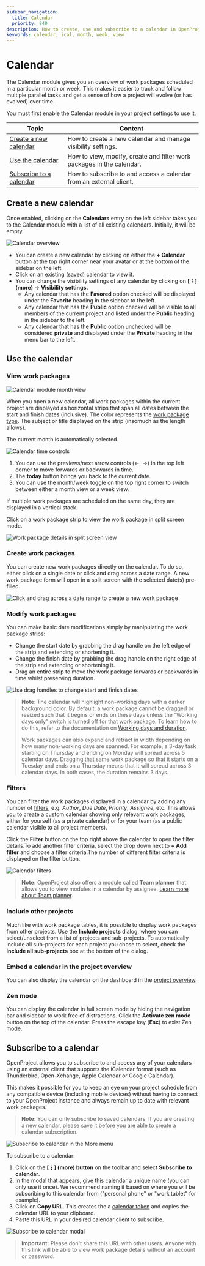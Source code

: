 ```yaml
---
sidebar_navigation:
  title: Calendar
  priority: 840
description: How to create, use and subscribe to a calendar in OpenProject.
keywords: calendar, ical, month, week, view
---
```



# Calendar

The Calendar module gives you an overview of work packages scheduled in a particular month or week. This makes it easier to track and follow multiple parallel tasks and get a sense of how a project will evolve (or has evolved) over time.

You must first enable the Calendar module in your [project settings](../projects/project-settings/modules) to use it.

| Topic                                               | Content                                                      |
| --------------------------------------------------- | ------------------------------------------------------------ |
| [Create a new calendar](#create-a-new-calendar)     | How to create a new calendar and manage visibility settings. |
| [Use the calendar](#use-the-calendar)               | How to view, modify, create and filter work packages in the calendar. |
| [Subscribe to a calendar](#subscribe-to-a-calendar) | How to subscribe to and access a calendar from an external client. |

## Create a new calendar

Once enabled, clicking on the **Calendars** entry on the left sidebar takes you to the Calendar module with a list of all existing calendars. Initially, it will be empty.

![Calendar overview](calendar-overview.png)

- You can create a new calendar by clicking on either the **+ Calendar** button at the top right corner near your avatar or at the bottom of the sidebar on the left.
- Click on an existing (saved) calendar to view it.
- You can change the visibility settings of any calendar by clicking on **\[⋮\] (more)** -> **Visibility settings.**
  - Any calendar that has the **Favored** option checked will be displayed under the **Favorite** heading in the sidebar to the left.
  - Any calendar that has the **Public** option checked will be visible to all members of the current project and listed under the **Public** heading in the sidebar to the left.
  - Any calendar that has the **Public** option unchecked will be considered **private** and displayed under the **Private** heading in the menu bar to the left.

## Use the calendar

### View work packages

![Calendar module month view](calendar-month.png)

When you open a new calendar, all work packages within the current project are displayed as horizontal strips that span all dates between the start and finish dates (inclusive). The color represents the [work package type](../../system-admin-guide/manage-work-packages/work-package-types). The subject or title displayed on the strip (insomuch as the length allows).

The current month is automatically selected.

![Calendar time controls](Calendar-timeControls.png)

1. You can use the previews/next arrow controls (←, →) in the top left corner to move forwards or backwards in time.
2. The **today** button brings you back to the current date.
3. You can use the month/week toggle on the top right corner to switch between either a month view or a week view.

If multiple work packages are scheduled on the same day, they are displayed in a vertical stack.

Click on a work package strip to view the work package in split screen mode.

![Work package details in split screen view](calendar-splitScreen.png)

### Create work packages

You can create new work packages directly on the calendar. To do so, either click on a single date or click and drag across a date range. A new work package form will open in a split screen with the selected date(s) pre-filled.

![Click and drag across a date range to create a new work package](calendar-newWorkPackage.png)

### Modify work packages

You can make basic date modifications simply by manipulating the work package strips:

- Change the start date by grabbing the drag handle on the left edge of the strip and extending or shortening it.
- Change the finish date by grabbing the drag handle on the right edge of the strip and extending or shortening it.
- Drag an entire strip to move the work package forwards or backwards in time whilst preserving duration.

![Use drag handles to change start and finish dates](Calendar-dragHandle-modifyDate.png)

> **Note**: The calendar will highlight non-working days with a darker background color. By default, a work package cannot be dragged or resized such that it begins or ends on these days unless the “Working days only” switch is turned off for that work package. To learn how to do this, refer to the documentation on [Working days and duration](../work-packages/set-change-dates/#working-days-and-duration).
>
> Work packages can also expand and retract in width depending on how many non-working days are spanned. For example, a 3-day task starting on Thursday and ending on Monday will spread across 5 calendar days. Dragging that same work package so that it starts on a Tuesday and ends on a Thursday means that it will spread across 3 calendar days. In both cases, the duration remains 3 days.

### Filters

You can filter the work packages displayed in a calendar by adding any number of [filters](../work-packages/work-package-table-configuration/#filter-work-packages "Learn more about work package filters"), e.g. *Author*, *Due Date*, *Priority*, *Assignee*, etc. This allows you to create a custom calendar showing only relevant work packages, either for yourself (as a private calendar) or for your team (as a public calendar visible to all project members).

Click the **Filter** button on the top right above the calendar to open the filter details.To add another filter criteria, select the drop down next to **+ Add filter** and choose a filter criteria.The number of different filter criteria is displayed on the filter button.

![Calendar filters](calendarFilters.png)

> **Note:** OpenProject also offers a module called **Team planner** that allows you to view modules in a calendar by assignee. [Learn more about Team planner](../team-planner "Documentation about Team planner").

### Include other projects

Much like with work package tables, it is possible to display work packages from other projects. Use the **Include projects** dialog, where you can select/unselect from a list of projects and sub-projects. To automatically include all sub-projects for each project you chose to select, check the **Include all sub-projects** box at the bottom of the dialog.

### Embed a calendar in the project overview

You can also display the calendar on the dashboard in the [project overview](../project-overview/#calendar-widget).

### Zen mode

You can display the calendar in full screen mode by hiding the navigation bar  and sidebar to work free of distractions. Click the **Activate zen mode** button on the top of the calendar. Press the escape key (**Esc**) to exist Zen mode.

## Subscribe to a calendar

OpenProject allows you to subscribe to and access any of your calendars using an external client that supports the iCalendar format (such as Thunderbird, Open-Xchange, Apple Calendar or Google Calendar).

This makes it possible for you to keep an eye on your project schedule from any compatible device (including mobile devices) without having to connect to your OpenProject instance and always remain up to date with relevant work packages.

> **Note:** You can only subscribe to saved calendars. If you are creating a new calendar, please save it before you are able to create a calendar subscription.

![Subscribe to calendar in the More menu](subscribeToCalendar.png)

To subscribe to a calendar:

1. Click on the **\[⋮\] (more) button** on the toolbar and select **Subscribe to calendar**.
2. In the modal that appears, give this calendar a unique name (you can only use it once). We recommend naming it based on where you will be subscribing to this calendar from ("personal phone" or "work tablet" for example).  
3. Click on **Copy URL**. This creates the a [calendar token](../../getting-started/my-account/#access-tokens) and copies the calendar URL to your clipboard.
4. Paste this URL in your desired calendar client to subscribe.

![Subscribe to calendar modal](subscribeToCalendar-modal.png)

> **Important:** Please don't share this URL with other users. Anyone with this link will be able to view work package details without an account or password.
